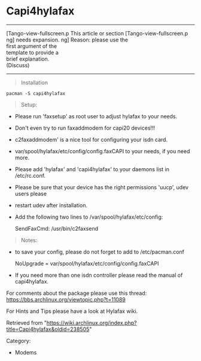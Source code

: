 Capi4hylafax
============

  

  ------------------------ ------------------------ ------------------------
  [Tango-view-fullscreen.p This article or section  [Tango-view-fullscreen.p
  ng]                      needs expansion.         ng]
                           Reason: please use the   
                           first argument of the    
                           template to provide a    
                           brief explanation.       
                           (Discuss)                
  ------------------------ ------------------------ ------------------------

> Installation

    pacman -S capi4hylafax

> Setup:

-   Please run 'faxsetup' as root user to adjust hylafax to your needs.
-   Don't even try to run faxaddmodem for capi20 devices!!!
-   c2faxaddmodem' is a nice tool for configuring your isdn card.
-   var/spool/hylafax/etc/config/config.faxCAPI to your needs, if you
    need more.
-   Please add 'hylafax' and 'capi4hylafax' to your daemons list in
    /etc/rc.conf.
-   Please be sure that your device has the right permissions 'uucp',
    udev users please
-   restart udev after installation.

-   Add the following two lines to /var/spool/hylafax/etc/config:

       SendFaxCmd: /usr/bin/c2faxsend

> Notes:

-   to save your config, please do not forget to add to /etc/pacman.conf

     NoUpgrade   = var/spool/hylafax/etc/config/config.faxCAPI

-   If you need more than one isdn controller please read the manual of
    capi4hylafax.

For comments about the package please use this thread:
https://bbs.archlinux.org/viewtopic.php?t=11089

For Hints and Tips please have a look at Hylafax wiki.

Retrieved from
"https://wiki.archlinux.org/index.php?title=Capi4hylafax&oldid=238505"

Category:

-   Modems
